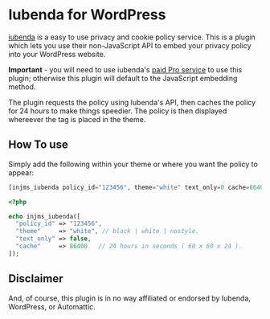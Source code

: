 Iubenda for WordPress
=====================

[iubenda](https://www.iubenda.com/) is a easy to use privacy and cookie policy service. This is a plugin which lets you use their non-JavaScript API to embed your privacy policy into your WordPress website.

**Important** - you will need to use iubenda's [paid Pro service](https://www.iubenda.com/en/pricing) to use this plugin; otherwise this plugin will default to the JavaScript embedding method.

The plugin requests the policy using Iubenda's API, then caches the policy for 24 hours to make things speedier. The policy is then displayed whereever the tag is placed in the theme.

How To use
------
Simply add the following within your theme or where you want the policy to appear:

```php
[injms_iubenda policy_id="123456", theme="white" text_only=0 cache=86400]
```

```php
<?php

echo injms_iubenda([
  "policy_id" => "123456",
  "theme"     => "white", // black | white | nostyle.
  "text_only" => false,
  "cache"     => 86400   // 24 hours in seconds ( 60 x 60 x 24 ).
]);
```

Disclaimer
----------
And, of course, this plugin is in no way affiliated or endorsed by Iubenda, WordPress, or Automattic.
